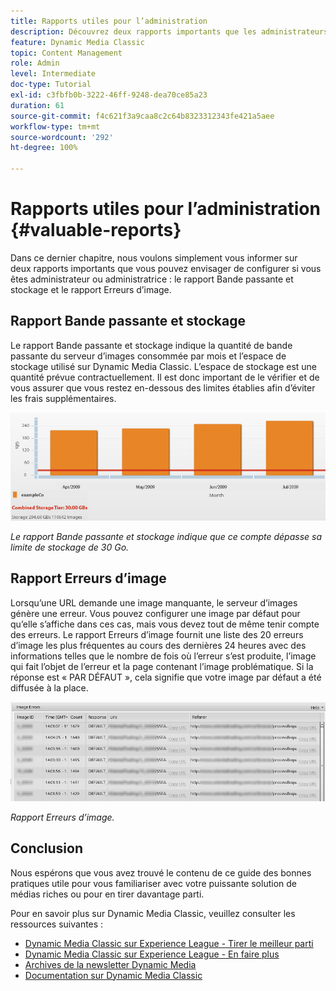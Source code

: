 ```yaml
---
title: Rapports utiles pour l’administration
description: Découvrez deux rapports importants que les administrateurs et administratrices de Dynamic Media Classic doivent envisager de configurer.
feature: Dynamic Media Classic
topic: Content Management
role: Admin
level: Intermediate
doc-type: Tutorial
exl-id: c3fbfb0b-3222-46ff-9248-dea70ce85a23
duration: 61
source-git-commit: f4c621f3a9caa8c2c64b8323312343fe421a5aee
workflow-type: tm+mt
source-wordcount: '292'
ht-degree: 100%

---
```


# Rapports utiles pour l’administration {#valuable-reports}

Dans ce dernier chapitre, nous voulons simplement vous informer sur deux rapports importants que vous pouvez envisager de configurer si vous êtes administrateur ou administratrice : le rapport Bande passante et stockage et le rapport Erreurs d’image.

## Rapport Bande passante et stockage

Le rapport Bande passante et stockage indique la quantité de bande passante du serveur d’images consommée par mois et l’espace de stockage utilisé sur Dynamic Media Classic. L’espace de stockage est une quantité prévue contractuellement. Il est donc important de le vérifier et de vous assurer que vous restez en-dessous des limites établies afin d’éviter les frais supplémentaires.

![image](assets/valuable-reports/reports-1.jpg)

_Le rapport Bande passante et stockage indique que ce compte dépasse sa limite de stockage de 30 Go._

## Rapport Erreurs d’image

Lorsqu’une URL demande une image manquante, le serveur d’images génère une erreur. Vous pouvez configurer une image par défaut pour qu’elle s’affiche dans ces cas, mais vous devez tout de même tenir compte des erreurs. Le rapport Erreurs d’image fournit une liste des 20 erreurs d’image les plus fréquentes au cours des dernières 24 heures avec des informations telles que le nombre de fois où l’erreur s’est produite, l’image qui fait l’objet de l’erreur et la page contenant l’image problématique. Si la réponse est « PAR DÉFAUT », cela signifie que votre image par défaut a été diffusée à la place.

![image](assets/valuable-reports/reports-2.jpg)

_Rapport Erreurs d’image._

## Conclusion

Nous espérons que vous avez trouvé le contenu de ce guide des bonnes pratiques utile pour vous familiariser avec votre puissante solution de médias riches ou pour en tirer davantage parti.

Pour en savoir plus sur Dynamic Media Classic, veuillez consulter les ressources suivantes :

- [Dynamic Media Classic sur Experience League - Tirer le meilleur parti](https://guided.adobe.com/?launch=AEM-5a#recommended/solutions/experience-manager)
- [Dynamic Media Classic sur Experience League - En faire plus](https://guided.adobe.com/?launch=AEM-6a#recommended/solutions/experience-manager)
- [Archives de la newsletter Dynamic Media](https://experienceleague.adobe.com/docs/dynamic-media-classic/using/dynamic-media-newsletter.html?lang=fr)
- [Documentation sur Dynamic Media Classic](https://experienceleague.adobe.com/docs/dynamic-media-classic/using/home.html?lang=fr)
